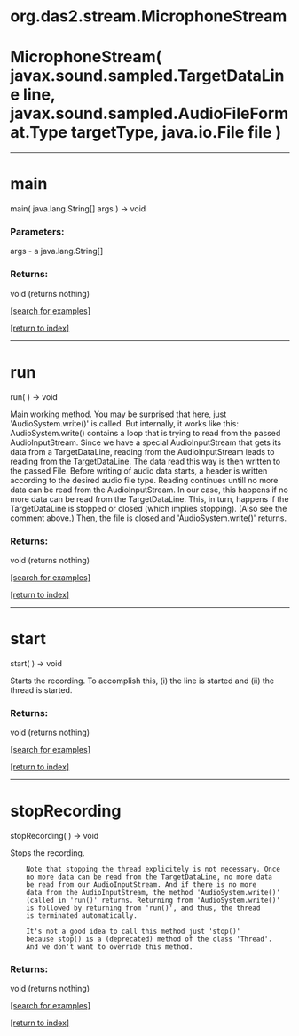 # org.das2.stream.MicrophoneStream



# MicrophoneStream( javax.sound.sampled.TargetDataLine line, javax.sound.sampled.AudioFileFormat.Type targetType, java.io.File file )


***
<a name="main"></a>
# main
main( java.lang.String[] args ) &rarr; void



### Parameters:
args - a java.lang.String[]

### Returns:
void (returns nothing)


<a href="https://github.com/autoplot/dev/search?q=main&unscoped_q=main">[search for examples]</a>

<a href="https://github.com/autoplot/documentation/blob/master/javadoc/index-all.md">[return to index]</a>

***
<a name="run"></a>
# run
run(  ) &rarr; void

Main working method.
	    You may be surprised that here, just 'AudioSystem.write()' is
	    called. But internally, it works like this: AudioSystem.write()
	    contains a loop that is trying to read from the passed
	    AudioInputStream. Since we have a special AudioInputStream
	    that gets its data from a TargetDataLine, reading from the
	    AudioInputStream leads to reading from the TargetDataLine. The
	    data read this way is then written to the passed File. Before
	    writing of audio data starts, a header is written according
	    to the desired audio file type. Reading continues untill no
	    more data can be read from the AudioInputStream. In our case,
	    this happens if no more data can be read from the TargetDataLine.
	    This, in turn, happens if the TargetDataLine is stopped or closed
	    (which implies stopping). (Also see the comment above.) Then,
	    the file is closed and 'AudioSystem.write()' returns.

### Returns:
void (returns nothing)


<a href="https://github.com/autoplot/dev/search?q=run&unscoped_q=run">[search for examples]</a>

<a href="https://github.com/autoplot/documentation/blob/master/javadoc/index-all.md">[return to index]</a>

***
<a name="start"></a>
# start
start(  ) &rarr; void

Starts the recording.
	    To accomplish this, (i) the line is started and (ii) the
	    thread is started.

### Returns:
void (returns nothing)


<a href="https://github.com/autoplot/dev/search?q=start&unscoped_q=start">[search for examples]</a>

<a href="https://github.com/autoplot/documentation/blob/master/javadoc/index-all.md">[return to index]</a>

***
<a name="stopRecording"></a>
# stopRecording
stopRecording(  ) &rarr; void

Stops the recording.

	    Note that stopping the thread explicitely is not necessary. Once
	    no more data can be read from the TargetDataLine, no more data
	    be read from our AudioInputStream. And if there is no more
	    data from the AudioInputStream, the method 'AudioSystem.write()'
	    (called in 'run()' returns. Returning from 'AudioSystem.write()'
	    is followed by returning from 'run()', and thus, the thread
	    is terminated automatically.

	    It's not a good idea to call this method just 'stop()'
	    because stop() is a (deprecated) method of the class 'Thread'.
	    And we don't want to override this method.

### Returns:
void (returns nothing)


<a href="https://github.com/autoplot/dev/search?q=stopRecording&unscoped_q=stopRecording">[search for examples]</a>

<a href="https://github.com/autoplot/documentation/blob/master/javadoc/index-all.md">[return to index]</a>

